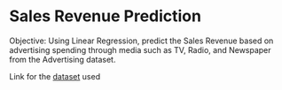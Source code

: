 # Sales Revenue Prediction
Objective: Using Linear Regression, predict the Sales Revenue based on advertising spending through media such as TV, Radio, and Newspaper from the Advertising dataset.

Link for the [dataset](https://www.kaggle.com/thorgodofthunder/tvradionewspaperadvertising) used
